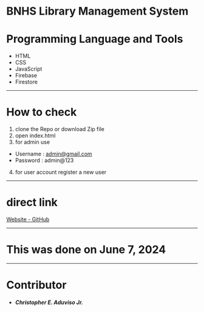 # BNHS Library Management System

# Programming Language and Tools

  - HTML
  - CSS
  - JavaScript
  - Firebase
  - Firestore
---
# How to check
1. clone the Repo or download Zip file
2. open index.html
3. for admin use 
- Username : admin@gmail.com
- Password : admin@123

4. for user account register a new user
---

# direct link 

[Website - GitHub](https://aduvisojr.github.io/Library-System/)

---

# This was done on June 7, 2024

---
# Contributor
- ##### Christopher E. Aduviso Jr.

